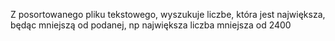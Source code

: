 Z posortowanego pliku tekstowego, wyszukuje liczbe, która jest największa, będąc mniejszą od podanej, np największa liczba mniejsza od 2400
